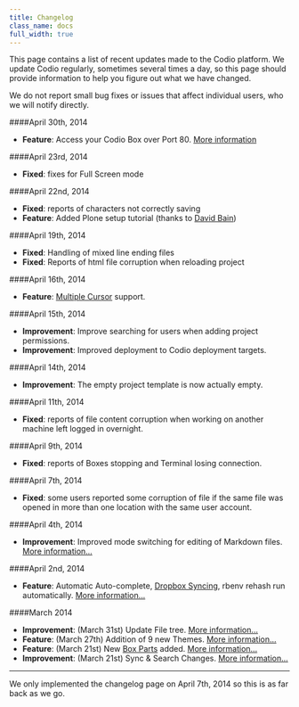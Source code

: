 ```yaml
---
title: Changelog
class_name: docs
full_width: true
---
```


This page contains a list of recent updates made to the Codio platform. We update Codio regularly, sometimes several times a day, so this page should provide information to help you figure out what we have changed.

We do not report small bug fixes or issues that affect individual users, who we will notify directly.

####April 30th, 2014
- **Feature**: Access your Codio Box over Port 80. [More information](/docs/boxes/ext-access)

####April 23rd, 2014
- **Fixed**: fixes for Full Screen mode

####April 22nd, 2014
- **Fixed**: reports of characters not correctly saving
- **Feature**: Added Plone setup tutorial (thanks to [David Bain](http://blog.dbain.com/2014/04/install-plone-in-under-5-minutes-on.html))

####April 19th, 2014
- **Fixed**: Handling of mixed line ending files
- **Fixed**: Reports of html file corruption when reloading project

####April 16th, 2014
- **Feature**: [Multiple Cursor](/docs/ide/code-editor/multicursor/) support.

####April 15th, 2014
- **Improvement**: Improve searching for users when adding project permissions.
- **Improvement**: Improved deployment to Codio deployment targets.

####April 14th, 2014
- **Improvement**: The empty project template is now actually empty.

####April 11th, 2014
- **Fixed**: reports of file content corruption when working on another machine left logged in overnight.

####April 9th, 2014
- **Fixed**: reports of Boxes stopping and Terminal losing connection.

####April 7th, 2014
- **Fixed**: some users reported some corruption of file if the same file was opened in more than one location with the same user account.

####April 4th, 2014
- **Improvement**: Improved mode switching for editing of Markdown files. [More information...](/blog/2014/04/improved-mode-switching/)

####April 2nd, 2014
- **Feature**: Automatic Auto-complete, [Dropbox Syncing](/docs/specifics/dropbox.html), rbenv rehash run automatically. [More information...](/blog/2014/04/auto-complete-dropbox-rbenv-rehash/)

####March 2014
- **Improvement**: (March 31st) Update File tree. [More information...](/blog/2014/03/new-file-tree/)
- **Feature**: (March 27th) Addition of 9 new Themes. [More information...](/blog/2014/03/themes/)
- **Feature**: (March 21st) New [Box Parts](/docs/boxes/box-parts.html) added. [More information...](/blog/2014/03/new-parts/)
- **Improvement**: (March 21st) Sync & Search Changes. [More information...](/blog/2014/03/sync-and-search/)


---

We only implemented the changelog page on April 7th, 2014 so this is as far back as we go.


